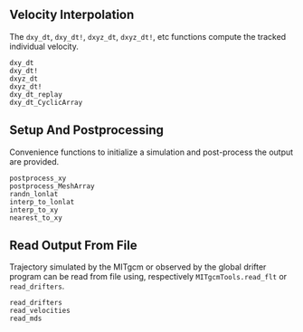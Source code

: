 ## Velocity Interpolation

The `dxy_dt`, `dxy_dt!`, `dxyz_dt`, `dxyz_dt!`, etc functions compute the tracked individual velocity. 

```@docs
dxy_dt
dxy_dt!
dxyz_dt
dxyz_dt!
dxy_dt_replay
dxy_dt_CyclicArray
```

## Setup And Postprocessing 

Convenience functions to initialize a simulation and post-process the output are provided. 

```@docs
postprocess_xy
postprocess_MeshArray
randn_lonlat
interp_to_lonlat
interp_to_xy
nearest_to_xy
```

## Read Output From File 

Trajectory simulated by the MITgcm or observed by the global drifter program can be read from file using, respectively `MITgcmTools.read_flt` or  `read_drifters`.

```@docs
read_drifters
read_velocities
read_mds
```
